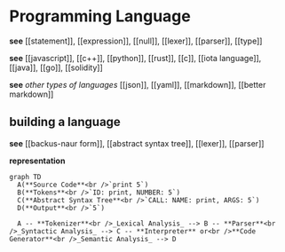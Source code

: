 # Programming Language

**see** [[statement]], [[expression]], [[null]], [[lexer]], [[parser]], [[type]]

**see** [[javascript]], [[c++]], [[python]], [[rust]], [[c]], [[iota language]], [[java]], [[go]], [[solidity]]

**see** _other types of languages_ [[json]], [[yaml]], [[markdown]], [[better markdown]]

## building a language

**see** [[backus-naur form]], [[abstract syntax tree]], [[lexer]], [[parser]]

**representation**

```mermaid
graph TD
  A(**Source Code**<br />`print 5`)
  B(**Tokens**<br />`ID: print, NUMBER: 5`)
  C(**Abstract Syntax Tree**<br />`CALL: NAME: print, ARGS: 5`)
  D(**Output**<br />`5`)

  A -- **Tokenizer**<br />_Lexical Analysis_ --> B -- **Parser**<br />_Syntactic Analysis_ --> C -- **Interpreter** or<br />**Code Generator**<br />_Semantic Analysis_ --> D
```

